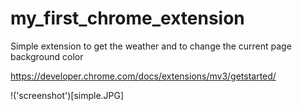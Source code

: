 # my_first_chrome_extension
Simple extension to get the weather and to change the current page background color


https://developer.chrome.com/docs/extensions/mv3/getstarted/


!('screenshot')[simple.JPG]
